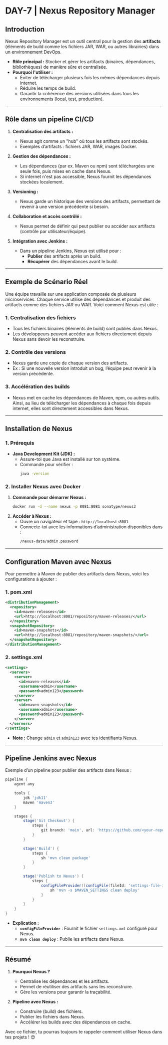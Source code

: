 # DAY-7 | Nexus Repository Manager

## **Introduction**

Nexus Repository Manager est un outil central pour la gestion des **artifacts** (éléments de build comme les fichiers JAR, WAR, ou autres librairies) dans un environnement DevOps.

- **Rôle principal :** Stocker et gérer les artifacts (binaires, dépendances, bibliothèques) de manière sûre et centralisée.
- **Pourquoi l'utiliser :**
  - Éviter de télécharger plusieurs fois les mêmes dépendances depuis internet.
  - Réduire les temps de build.
  - Garantir la cohérence des versions utilisées dans tous les environnements (local, test, production).

---

## **Rôle dans un pipeline CI/CD**

1. **Centralisation des artifacts :**
   - Nexus agit comme un "hub" où tous les artifacts sont stockés.
   - Exemples d’artifacts : fichiers JAR, WAR, images Docker.

2. **Gestion des dépendances :**
   - Les dépendances (par ex. Maven ou npm) sont téléchargées une seule fois, puis mises en cache dans Nexus.
   - Si internet n'est pas accessible, Nexus fournit les dépendances stockées localement.

3. **Versioning :**
   - Nexus garde un historique des versions des artifacts, permettant de revenir à une version précédente si besoin.

4. **Collaboration et accès contrôlé :**
   - Nexus permet de définir qui peut publier ou accéder aux artifacts (contrôle par utilisateur/équipe).

5. **Intégration avec Jenkins :**
   - Dans un pipeline Jenkins, Nexus est utilisé pour :
     - **Publier** des artifacts après un build.
     - **Récupérer** des dépendances avant le build.

---

## **Exemple de Scénario Réel**

Une équipe travaille sur une application composée de plusieurs microservices. Chaque service utilise des dépendances et produit des artifacts comme des fichiers JAR ou WAR. Voici comment Nexus est utile :

### **1. Centralisation des fichiers**
- Tous les fichiers binaires (éléments de build) sont publiés dans Nexus.
- Les développeurs peuvent accéder aux fichiers directement depuis Nexus sans devoir les reconstruire.

### **2. Contrôle des versions**
- Nexus garde une copie de chaque version des artifacts.
- Ex : Si une nouvelle version introduit un bug, l’équipe peut revenir à la version précédente.

### **3. Accélération des builds**
- Nexus met en cache les dépendances de Maven, npm, ou autres outils. Ainsi, au lieu de télécharger les dépendances à chaque fois depuis internet, elles sont directement accessibles dans Nexus.

---

## **Installation de Nexus**

### **1. Prérequis**
- **Java Development Kit (JDK) :**
  - Assure-toi que Java est installé sur ton système.
  - Commande pour vérifier :
    ```bash
    java -version
    ```

### **2. Installer Nexus avec Docker**
1. **Commande pour démarrer Nexus :**
   ```bash
   docker run -d --name nexus -p 8081:8081 sonatype/nexus3
   ```
2. **Accéder à Nexus :**
   - Ouvre un navigateur et tape : `http://localhost:8081`
   - Connecte-toi avec les informations d’administration disponibles dans :
     ```bash
     /nexus-data/admin.password
     ```

---

## **Configuration Maven avec Nexus**

Pour permettre à Maven de publier des artifacts dans Nexus, voici les configurations à ajouter :

### **1. pom.xml**

```xml
<distributionManagement>
  <repository>
    <id>maven-releases</id>
    <url>http://localhost:8081/repository/maven-releases/</url>
  </repository>
  <snapshotRepository>
    <id>maven-snapshots</id>
    <url>http://localhost:8081/repository/maven-snapshots/</url>
  </snapshotRepository>
</distributionManagement>
```

### **2. settings.xml**

```xml
<settings>
  <servers>
    <server>
      <id>maven-releases</id>
      <username>admin</username>
      <password>admin123</password>
    </server>
    <server>
      <id>maven-snapshots</id>
      <username>admin</username>
      <password>admin123</password>
    </server>
  </servers>
</settings>
```
- **Note :** Change `admin` et `admin123` avec tes identifiants Nexus.

---

## **Pipeline Jenkins avec Nexus**

Exemple d’un pipeline pour publier des artifacts dans Nexus :

```groovy
pipeline {
    agent any

    tools {
        jdk 'jdk11'
        maven 'maven3'
    }

    stages {
        stage('Git Checkout') {
            steps {
                git branch: 'main', url: 'https://github.com/<your-repo>'
            }
        }

        stage('Build') {
            steps {
                sh 'mvn clean package'
            }
        }

        stage('Publish to Nexus') {
            steps {
                configFileProvider([configFile(fileId: 'settings-file-id', variable: 'MAVEN_SETTINGS')]) {
                    sh 'mvn -s $MAVEN_SETTINGS clean deploy'
                }
            }
        }
    }
}
```

- **Explication :**
  - **`configFileProvider`** : Fournit le fichier `settings.xml` configuré pour Nexus.
  - **`mvn clean deploy`** : Publie les artifacts dans Nexus.

---

## **Résumé**

1. **Pourquoi Nexus ?**
   - Centralise les dépendances et les artifacts.
   - Permet de réutiliser des artifacts sans les reconstruire.
   - Gère les versions pour garantir la traçabilité.

2. **Pipeline avec Nexus :**
   - Construire (build) des fichiers.
   - Publier les fichiers dans Nexus.
   - Accélérer les builds avec des dépendances en cache.

Avec ce fichier, tu pourras toujours te rappeler comment utiliser Nexus dans tes projets ! 😊

